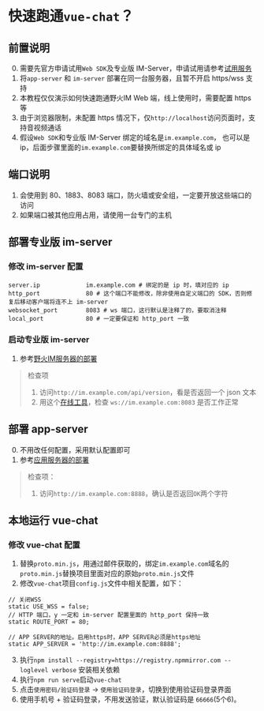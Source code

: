 
# 快速跑通`vue-chat`？

## 前置说明
0. 需要先官方申请试用`Web SDK`及专业版 IM-Server，申请试用请参考[试用服务](../../trial/README.md)
1. 将`app-server` 和 `im-server` 部署在同一台服务器，且暂不开启 https/wss 支持
2. 本教程仅仅演示如何快速跑通野火IM Web 端，线上使用时，需要配置 https 等
3. 由于浏览器限制，未配置 https  情况下，仅`http://localhost`访问页面时，支持音视频通话
4. 假设`Web SDK`和专业版 IM-Server 绑定的域名是`im.example.com`， 也可以是 ip，后面步骤里面的`im.example.com`要替换所绑定的具体域名或 ip

## 端口说明
1. 会使用到 80、1883、8083 端口，防火墙或安全组，一定要开放这些端口的访问
2. 如果端口被其他应用占用，请使用一台专门的主机

## 部署专业版 im-server

### 修改 im-server 配置
```
server.ip             im.example.com # 绑定的是 ip 时，填对应的 ip
http_port             80 # 这个端口不能修改，除非使用自定义端口的 SDK，否则修复后移动客户端将连不上 im-server
websocket_port        8083 # ws 端口，这行默认是注释了的，要取消注释
local_port            80 # 一定要保证和 http_port 一致

```

### 启动专业版 im-server
1. 参考[野火IM服务器的部署](../../quick_start/server.md#野火IM服务器的部署)


> 检查项
> 1. 访问`http://im.example.com/api/version`，看是否返回一个 json 文本
> 2. 用这个[在线工具](http://docs.wildfirechat.cn/web/wstool/index.html)，检查 `ws://im.example.com:8083` 是否工作正常

## 部署 app-server
0. 不用改任何配置，采用默认配置即可
1. 参考[应用服务器的部署](../../quick_start/server.md#应用服务器的部署)

> 检查项：
> 1. 访问`http://im.example.com:8888`，确认是否返回`OK`两个字符

##  本地运行 vue-chat
### 修改 vue-chat 配置
1. 替换`proto.min.js`，用通过邮件获取的，绑定`im.example.com`域名的`proto.min.js`替换项目里面对应的原始`proto.min.js`文件
2. 修改`vue-chat`项目`config.js`文件中相关配置，如下：

```
// 关闭WSS
static USE_WSS = false;
// HTTP 端口，y 一定和 im-server 配置里面的 http_port 保持一致
static ROUTE_PORT = 80;

// APP SERVER的地址。启用https时，APP SERVER必须是https地址
static APP_SERVER = 'http://im.example.com:8888';
```

3. 执行`npm install --registry=https://registry.npmmirror.com --loglevel verbose` 安装相关依赖
4. 执行`npm run serve`启动`vue-chat`
5. 点击`使用密码/验证码登录` -> `使用验证码登录`，切换到使用验证码登录界面
6. 使用手机号 + 验证码登录，不用发送验证，默认验证码是 `66666`(5个6)。